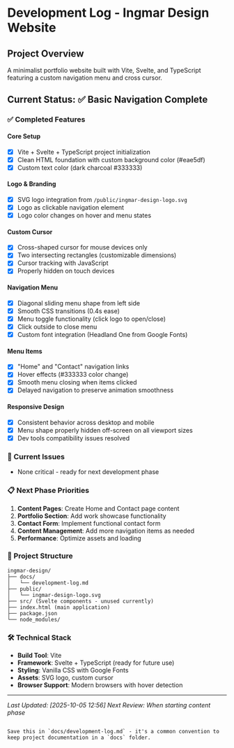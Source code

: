 # Development Log - Ingmar Design Website

## Project Overview
A minimalist portfolio website built with Vite, Svelte, and TypeScript featuring a custom navigation menu and cross cursor.

## Current Status: ✅ Basic Navigation Complete

### ✅ Completed Features

#### Core Setup
- [x] Vite + Svelte + TypeScript project initialization
- [x] Clean HTML foundation with custom background color (#eae5df)
- [x] Custom text color (dark charcoal #333333)

#### Logo & Branding
- [x] SVG logo integration from `/public/ingmar-design-logo.svg`
- [x] Logo as clickable navigation element
- [x] Logo color changes on hover and menu states

#### Custom Cursor
- [x] Cross-shaped cursor for mouse devices only
- [x] Two intersecting rectangles (customizable dimensions)
- [x] Cursor tracking with JavaScript
- [x] Properly hidden on touch devices

#### Navigation Menu
- [x] Diagonal sliding menu shape from left side
- [x] Smooth CSS transitions (0.4s ease)
- [x] Menu toggle functionality (click logo to open/close)
- [x] Click outside to close menu
- [x] Custom font integration (Headland One from Google Fonts)

#### Menu Items
- [x] "Home" and "Contact" navigation links
- [x] Hover effects (#333333 color change)
- [x] Smooth menu closing when items clicked
- [x] Delayed navigation to preserve animation smoothness

#### Responsive Design
- [x] Consistent behavior across desktop and mobile
- [x] Menu shape properly hidden off-screen on all viewport sizes
- [x] Dev tools compatibility issues resolved

### 🔧 Current Issues
- None critical - ready for next development phase

### 📋 Next Phase Priorities
1. **Content Pages**: Create Home and Contact page content
2. **Portfolio Section**: Add work showcase functionality
3. **Contact Form**: Implement functional contact form
4. **Content Management**: Add more navigation items as needed
5. **Performance**: Optimize assets and loading

### 📁 Project Structure
```
ingmar-design/
├── docs/
│   └── development-log.md
├── public/
│   └── ingmar-design-logo.svg
├── src/ (Svelte components - unused currently)
├── index.html (main application)
├── package.json
└── node_modules/
```

### 🛠 Technical Stack
- **Build Tool**: Vite
- **Framework**: Svelte + TypeScript (ready for future use)
- **Styling**: Vanilla CSS with Google Fonts
- **Assets**: SVG logo, custom cursor
- **Browser Support**: Modern browsers with hover detection

---
*Last Updated: [2025-10-05 12:56]*
*Next Review: When starting content phase*
```

Save this in `docs/development-log.md` - it's a common convention to keep project documentation in a `docs` folder.